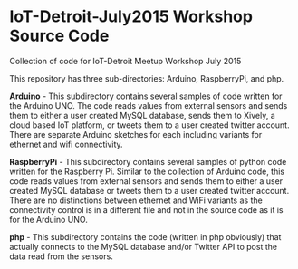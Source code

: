 # IoT-Detroit-July2015 Workshop Source Code
Collection of code for IoT-Detroit Meetup Workshop July 2015

This repository has three sub-directories: Arduino, RaspberryPi, and php.

**Arduino** - This subdirectory contains several samples of code written for the Arduino UNO. The code reads values from external sensors and sends them to either a user created MySQL database, sends them to Xively, a cloud based IoT platform, or tweets them to a user created twitter account. There are separate Arduino sketches for each including variants for ethernet and wifi connectivity.

**RaspberryPi** - This subdirectory contains several samples of python code written for the Raspberry Pi. Similar to the collection of Arduino code, this code reads values from external sensors and sends them to either a user created MySQL database or tweets them to a user created twitter account. There are no distinctions between ethernet and WiFi variants as the connectivity control is in a different file and not in the source code as it is for the Arduino UNO.

**php** - This subdirectory contains the code (written in php obviously) that actually connects to the MySQL database and/or Twitter API to post the data read from the sensors.
